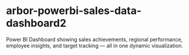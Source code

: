 # arbor-powerbi-sales-data-dashboard2
Power BI Dashboard showing sales achievements, regional performance, employee insights, and target tracking — all in one dynamic visualization.
